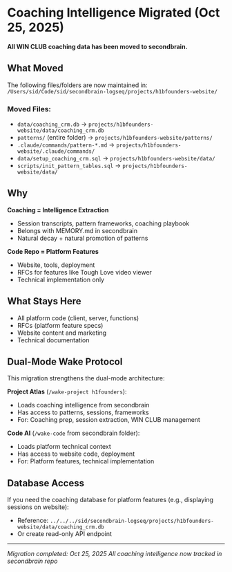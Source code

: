 # Coaching Intelligence Migrated (Oct 25, 2025)

**All WIN CLUB coaching data has been moved to secondbrain.**

## What Moved

The following files/folders are now maintained in:
`/Users/sid/Code/sid/secondbrain-logseq/projects/h1bfounders-website/`

### Moved Files:
- `data/coaching_crm.db` → `projects/h1bfounders-website/data/coaching_crm.db`
- `patterns/` (entire folder) → `projects/h1bfounders-website/patterns/`
- `.claude/commands/pattern-*.md` → `projects/h1bfounders-website/.claude/commands/`
- `data/setup_coaching_crm.sql` → `projects/h1bfounders-website/data/`
- `scripts/init_pattern_tables.sql` → `projects/h1bfounders-website/data/`

## Why

**Coaching = Intelligence Extraction**
- Session transcripts, pattern frameworks, coaching playbook
- Belongs with MEMORY.md in secondbrain
- Natural decay + natural promotion of patterns

**Code Repo = Platform Features**
- Website, tools, deployment
- RFCs for features like Tough Love video viewer
- Technical implementation only

## What Stays Here

- All platform code (client, server, functions)
- RFCs (platform feature specs)
- Website content and marketing
- Technical documentation

## Dual-Mode Wake Protocol

This migration strengthens the dual-mode architecture:

**Project Atlas** (`/wake-project h1founders`):
- Loads coaching intelligence from secondbrain
- Has access to patterns, sessions, frameworks
- For: Coaching prep, session extraction, WIN CLUB management

**Code AI** (`/wake-code` from secondbrain folder):
- Loads platform technical context
- Has access to website code, deployment
- For: Platform features, technical implementation

## Database Access

If you need the coaching database for platform features (e.g., displaying sessions on website):
- Reference: `../../../sid/secondbrain-logseq/projects/h1bfounders-website/data/coaching_crm.db`
- Or create read-only API endpoint

---
*Migration completed: Oct 25, 2025*
*All coaching intelligence now tracked in secondbrain repo*
